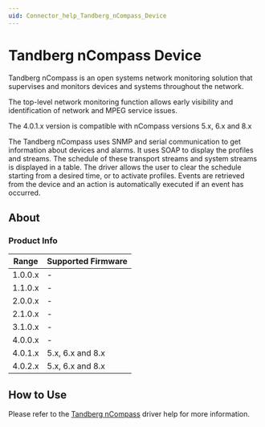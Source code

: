 ```yaml
---
uid: Connector_help_Tandberg_nCompass_Device
---
```


# Tandberg nCompass Device

Tandberg nCompass is an open systems network monitoring solution that supervises and monitors devices and systems throughout the network.

The top-level network monitoring function allows early visibility and identification of network and MPEG service issues.

The 4.0.1.x version is compatible with nCompass versions 5.x, 6.x and 8.x

The Tandberg nCompass uses SNMP and serial communication to get information about devices and alarms. It uses SOAP to display the profiles and streams. The schedule of these transport streams and system streams is displayed in a table. The driver allows the user to clear the schedule starting from a desired time, or to activate profiles. Events are retrieved from the device and an action is automatically executed if an event has occurred.

## About

### Product Info

| **Range** | **Supported Firmware** |
|-----------|------------------------|
| 1.0.0.x   | \-                     |
| 1.1.0.x   | \-                     |
| 2.0.0.x   | \-                     |
| 2.1.0.x   | \-                     |
| 3.1.0.x   | \-                     |
| 4.0.0.x   | \-                     |
| 4.0.1.x   | 5.x, 6.x and 8.x       |
| 4.0.2.x   | 5.x, 6.x and 8.x       |

## How to Use

Please refer to the [Tandberg nCompass](xref:Connector_help_Tandberg_nCompass) driver help for more information.
